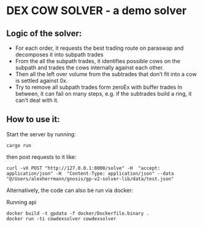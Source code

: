 DEX COW SOLVER - a demo solver
============================

## Logic of the solver:

- For each order, it requests the best trading route on paraswap and decomposes it into subpath trades
- From the all the subpath trades, it identifies possible cows on the subpath and trades the cows internally against each other.
- Then all the left over volume from the subtrades that don’t fit into a cow is settled against 0x.
- Try to remove all subpath trades form zeroEx with buffer trades
In between, it can fail on many steps, e.g. if the subtrades build a ring, it can’t deal with it.

## How to use it:

Start the server by running:
```
cargo run
```

then post requests to it like:
```
curl -vX POST "http://127.0.0.1:8000/solve" -H  "accept: application/json" -H  "Content-Type: application/json" --data "@/Users/alexherrmann/gnosis/gp-v2-solver-lib/data/test.json"
```

Alternatively, the code can also be run via docker:

Running api
```
docker build -t gpdata -f docker/Dockerfile.binary . 
docker run -ti cowdexsolver cowdexsolver    
```